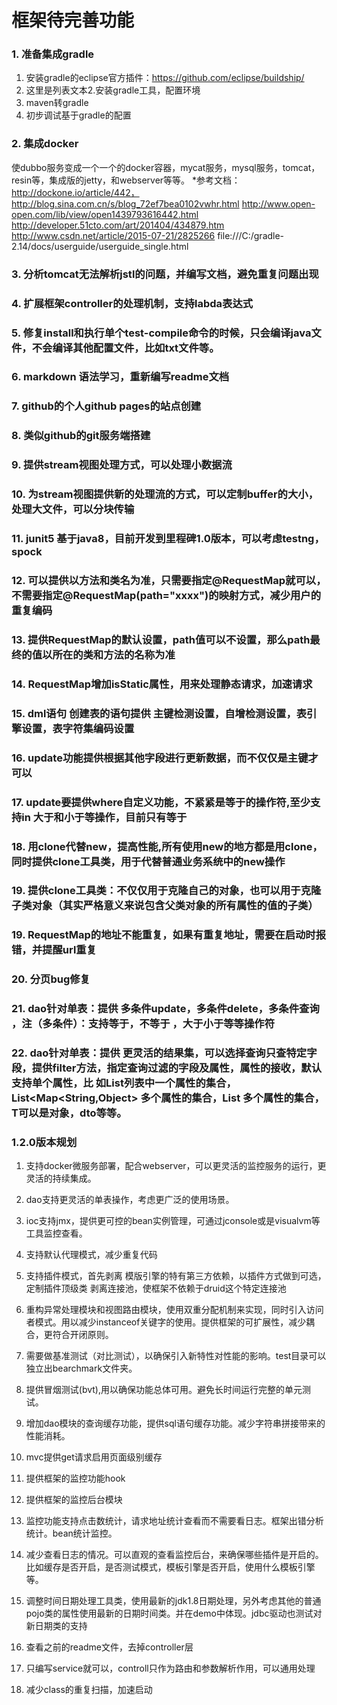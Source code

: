 # 框架待完善功能
### 1. 准备集成gradle
   1. 安装gradle的eclipse官方插件：https://github.com/eclipse/buildship/
   2. 这里是列表文本2.安装gradle工具，配置环境
   3. maven转gradle
   4. 初步调试基于gradle的配置
   
### 2. 集成docker
   使dubbo服务变成一个一个的docker容器，mycat服务，mysql服务，tomcat，resin等，集成版的jetty，和webserver等等。
    *参考文档：
              http://dockone.io/article/442，http://blog.sina.com.cn/s/blog_72ef7bea0102vwhr.html
              http://www.open-open.com/lib/view/open1439793616442.html
              http://developer.51cto.com/art/201404/434879.htm
              http://www.csdn.net/article/2015-07-21/2825266
              file:///C:/gradle-2.14/docs/userguide/userguide_single.html
              
### 3. 分析tomcat无法解析jstl的问题，并编写文档，避免重复问题出现
### 4. 扩展框架controller的处理机制，支持labda表达式
### 5. 修复install和执行单个test-compile命令的时候，只会编译java文件，不会编译其他配置文件，比如txt文件等。
### 6. markdown 语法学习，重新编写readme文档
### 7. github的个人github pages的站点创建
### 8. 类似github的git服务端搭建
### 9. 提供stream视图处理方式，可以处理小数据流
### 10. 为stream视图提供新的处理流的方式，可以定制buffer的大小，处理大文件，可以分块传输
### 11. junit5 基于java8，目前开发到里程碑1.0版本，可以考虑testng，spock
### 12. 可以提供以方法和类名为准，只需要指定@RequestMap就可以，不需要指定@RequestMap(path="xxxx")的映射方式，减少用户的重复编码
### 13. 提供RequestMap的默认设置，path值可以不设置，那么path最终的值以所在的类和方法的名称为准
### 14. RequestMap增加isStatic属性，用来处理静态请求，加速请求
### 15. dml语句 创建表的语句提供  主键检测设置，自增检测设置，表引擎设置，表字符集编码设置
### 16. update功能提供根据其他字段进行更新数据，而不仅仅是主键才可以
### 17. update要提供where自定义功能，不紧紧是等于的操作符,至少支持in 大于和小于等操作，目前只有等于
### 18. 用clone代替new，提高性能,所有使用new的地方都是用clone， 同时提供clone工具类，用于代替普通业务系统中的new操作
### 19. 提供clone工具类：不仅仅用于克隆自己的对象，也可以用于克隆子类对象（其实严格意义来说包含父类对象的所有属性的值的子类）
### 19. RequestMap的地址不能重复，如果有重复地址，需要在启动时报错，并提醒url重复
### 20. 分页bug修复
### 21. dao针对单表：提供 多条件update，多条件delete，多条件查询 ，注（多条件）：支持等于，不等于 ，大于小于等等操作符
### 22. dao针对单表：提供 更灵活的结果集，可以选择查询只查特定字段，提供filter方法，指定查询过滤的字段及属性，属性的接收，默认支持单个属性，比     如List<String>列表中一个属性的集合，List<Map<String,Object> 多个属性的集合，List<T> 多个属性的集合，T可以是对象，dto等等。

### 1.2.0版本规划
1. 支持docker微服务部署，配合webserver，可以更灵活的监控服务的运行，更灵活的持续集成。
2. dao支持更灵活的单表操作，考虑更广泛的使用场景。
3. ioc支持jmx，提供更可控的bean实例管理，可通过jconsole或是visualvm等工具监控查看。
4. 支持默认代理模式，减少重复代码
5. 支持插件模式，首先剥离 模版引擎的特有第三方依赖，以插件方式做到可选，定制插件顶级类
    剥离连接池，使框架不依赖于druid这个特定连接池
6. 重构异常处理模块和视图路由模块，使用双重分配机制来实现，同时引入访问者模式。用以减少instanceof关键字的使用。提供框架的可扩展性，减少耦合，更符合开闭原则。
7. 需要做基准测试（对比测试），以确保引入新特性对性能的影响。test目录可以独立出bearchmark文件夹。
8. 提供冒烟测试(bvt),用以确保功能总体可用。避免长时间运行完整的单元测试。
9. 增加dao模块的查询缓存功能，提供sql语句缓存功能。减少字符串拼接带来的性能消耗。
10. mvc提供get请求启用页面级别缓存
 
11. 提供框架的监控功能hook
12. 提供框架的监控后台模块
13. 监控功能支持点击数统计，请求地址统计查看而不需要看日志。框架出错分析统计。bean统计监控。
14. 减少查看日志的情况。可以直观的查看监控后台，来确保哪些插件是开启的。比如缓存是否开启，是否测试模式，模板引擎是否开启，使用什么模板引擎等。

15. 调整时间日期处理工具类，使用最新的jdk1.8日期处理，另外考虑其他的普通pojo类的属性使用最新的日期时间类。并在demo中体现。jdbc驱动也测试对新日期类的支持

16. 查看之前的readme文件，去掉controller层
17. 只编写service就可以，controll只作为路由和参数解析作用，可以通用处理
18. 减少class的重复扫描，加速启动